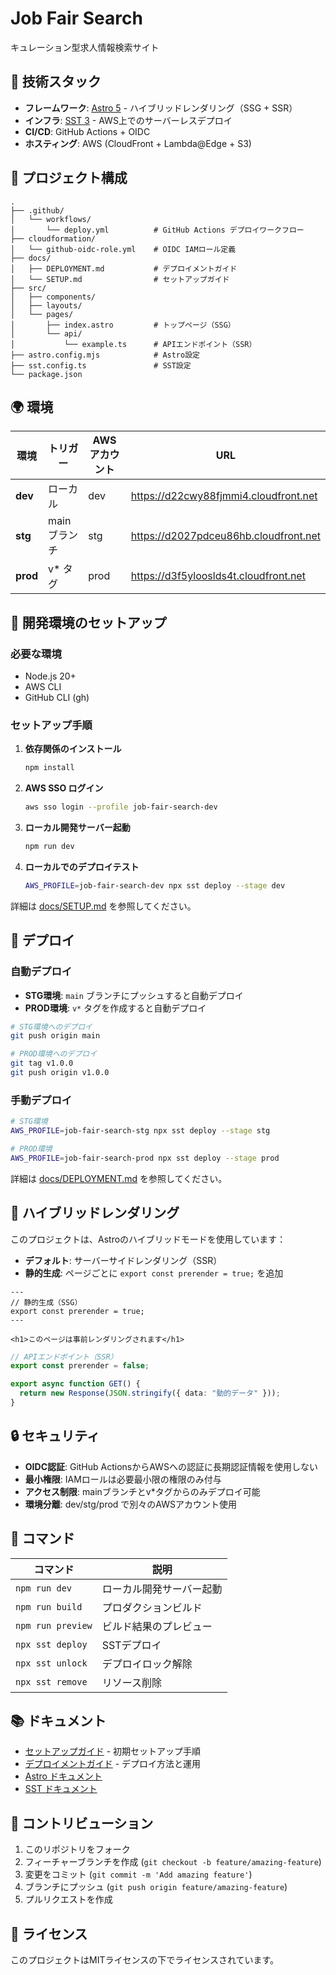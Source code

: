 # Job Fair Search

キュレーション型求人情報検索サイト

## 🚀 技術スタック

- **フレームワーク**: [Astro 5](https://astro.build/) - ハイブリッドレンダリング（SSG + SSR）
- **インフラ**: [SST 3](https://sst.dev/) - AWS上でのサーバーレスデプロイ
- **CI/CD**: GitHub Actions + OIDC
- **ホスティング**: AWS (CloudFront + Lambda@Edge + S3)

## 📁 プロジェクト構成

```
.
├── .github/
│   └── workflows/
│       └── deploy.yml          # GitHub Actions デプロイワークフロー
├── cloudformation/
│   └── github-oidc-role.yml    # OIDC IAMロール定義
├── docs/
│   ├── DEPLOYMENT.md           # デプロイメントガイド
│   └── SETUP.md                # セットアップガイド
├── src/
│   ├── components/
│   ├── layouts/
│   └── pages/
│       ├── index.astro         # トップページ（SSG）
│       └── api/
│           └── example.ts      # APIエンドポイント（SSR）
├── astro.config.mjs            # Astro設定
├── sst.config.ts               # SST設定
└── package.json
```

## 🌍 環境

| 環境 | トリガー | AWS アカウント | URL |
|------|---------|---------------|-----|
| **dev** | ローカル | dev | https://d22cwy88fjmmi4.cloudfront.net |
| **stg** | main ブランチ | stg | https://d2027pdceu86hb.cloudfront.net |
| **prod** | v* タグ | prod | https://d3f5ylooslds4t.cloudfront.net |

## 🔧 開発環境のセットアップ

### 必要な環境

- Node.js 20+
- AWS CLI
- GitHub CLI (gh)

### セットアップ手順

1. **依存関係のインストール**
   ```bash
   npm install
   ```

2. **AWS SSO ログイン**
   ```bash
   aws sso login --profile job-fair-search-dev
   ```

3. **ローカル開発サーバー起動**
   ```bash
   npm run dev
   ```

4. **ローカルでのデプロイテスト**
   ```bash
   AWS_PROFILE=job-fair-search-dev npx sst deploy --stage dev
   ```

詳細は [docs/SETUP.md](./docs/SETUP.md) を参照してください。

## 🚀 デプロイ

### 自動デプロイ

- **STG環境**: `main` ブランチにプッシュすると自動デプロイ
- **PROD環境**: `v*` タグを作成すると自動デプロイ

```bash
# STG環境へのデプロイ
git push origin main

# PROD環境へのデプロイ
git tag v1.0.0
git push origin v1.0.0
```

### 手動デプロイ

```bash
# STG環境
AWS_PROFILE=job-fair-search-stg npx sst deploy --stage stg

# PROD環境
AWS_PROFILE=job-fair-search-prod npx sst deploy --stage prod
```

詳細は [docs/DEPLOYMENT.md](./docs/DEPLOYMENT.md) を参照してください。

## 🎨 ハイブリッドレンダリング

このプロジェクトは、Astroのハイブリッドモードを使用しています：

- **デフォルト**: サーバーサイドレンダリング（SSR）
- **静的生成**: ページごとに `export const prerender = true;` を追加

```astro
---
// 静的生成（SSG）
export const prerender = true;
---

<h1>このページは事前レンダリングされます</h1>
```

```typescript
// APIエンドポイント（SSR）
export const prerender = false;

export async function GET() {
  return new Response(JSON.stringify({ data: "動的データ" }));
}
```

## 🔒 セキュリティ

- **OIDC認証**: GitHub ActionsからAWSへの認証に長期認証情報を使用しない
- **最小権限**: IAMロールは必要最小限の権限のみ付与
- **アクセス制限**: mainブランチとv*タグからのみデプロイ可能
- **環境分離**: dev/stg/prod で別々のAWSアカウント使用

## 📝 コマンド

| コマンド | 説明 |
|---------|------|
| `npm run dev` | ローカル開発サーバー起動 |
| `npm run build` | プロダクションビルド |
| `npm run preview` | ビルド結果のプレビュー |
| `npx sst deploy` | SSTデプロイ |
| `npx sst unlock` | デプロイロック解除 |
| `npx sst remove` | リソース削除 |

## 📚 ドキュメント

- [セットアップガイド](./docs/SETUP.md) - 初期セットアップ手順
- [デプロイメントガイド](./docs/DEPLOYMENT.md) - デプロイ方法と運用
- [Astro ドキュメント](https://docs.astro.build)
- [SST ドキュメント](https://sst.dev/)

## 🤝 コントリビューション

1. このリポジトリをフォーク
2. フィーチャーブランチを作成 (`git checkout -b feature/amazing-feature`)
3. 変更をコミット (`git commit -m 'Add amazing feature'`)
4. ブランチにプッシュ (`git push origin feature/amazing-feature`)
5. プルリクエストを作成

## 📄 ライセンス

このプロジェクトはMITライセンスの下でライセンスされています。
